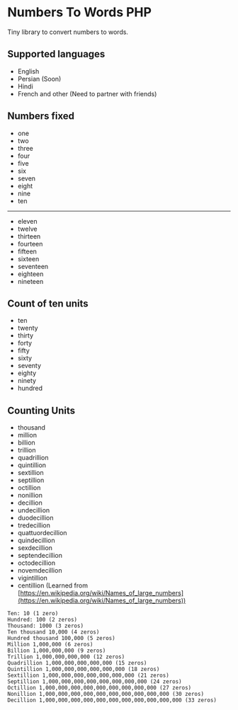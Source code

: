 # Numbers To Words PHP

Tiny library to convert numbers to words.

## Supported languages

- English
- Persian (Soon)
- Hindi
- French and other (Need to partner with friends)

## Numbers fixed

- one
- two
- three
- four
- five
- six
- seven
- eight
- nine
- ten
-------------
- eleven
- twelve
- thirteen
- fourteen
- fifteen
- sixteen
- seventeen
- eighteen
- nineteen

## Count of ten units

- ten
- twenty
- thirty
- forty
- fifty
- sixty
- seventy
- eighty
- ninety
- hundred

## Counting Units

- thousand
- million
- billion
- trillion
- quadrillion
- quintillion
- sextillion
- septillion
- octillion
- nonillion
- decillion
- undecillion
- duodecillion
- tredecillion
- quattuordecillion
- quindecillion
- sexdecillion
- septendecillion
- octodecillion
- novemdecillion
- vigintillion
- centillion (Learned from [https://en.wikipedia.org/wiki/Names_of_large_numbers](https://en.wikipedia.org/wiki/Names_of_large_numbers))

```
Ten: 10 (1 zero)
Hundred: 100 (2 zeros)
Thousand: 1000 (3 zeros)
Ten thousand 10,000 (4 zeros)
Hundred thousand 100,000 (5 zeros)
Million 1,000,000 (6 zeros)
Billion 1,000,000,000 (9 zeros)
Trillion 1,000,000,000,000 (12 zeros)
Quadrillion 1,000,000,000,000,000 (15 zeros)
Quintillion 1,000,000,000,000,000,000 (18 zeros)
Sextillion 1,000,000,000,000,000,000,000 (21 zeros)
Septillion 1,000,000,000,000,000,000,000,000 (24 zeros)
Octillion 1,000,000,000,000,000,000,000,000,000 (27 zeros)
Nonillion 1,000,000,000,000,000,000,000,000,000,000 (30 zeros)
Decillion 1,000,000,000,000,000,000,000,000,000,000,000 (33 zeros)
```
